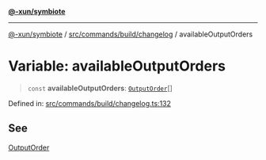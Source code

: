 [**@-xun/symbiote**](../../../../../README.md)

***

[@-xun/symbiote](../../../../../README.md) / [src/commands/build/changelog](../README.md) / availableOutputOrders

# Variable: availableOutputOrders

> `const` **availableOutputOrders**: [`OutputOrder`](../enumerations/OutputOrder.md)[]

Defined in: [src/commands/build/changelog.ts:132](https://github.com/Xunnamius/symbiote/blob/0bafa3046d16effe919127463c68cff1fb657848/src/commands/build/changelog.ts#L132)

## See

[OutputOrder](../enumerations/OutputOrder.md)
